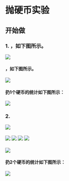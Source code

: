 # 抛硬币实验

## 开始做

### 1. ，如下图所示。

![](/images/概率1/抛硬币实验/抛1个硬币1a.jpg)

#### ，如下图所示。

![](/images/概率1/抛硬币实验/抛1个硬币1b.jpg)

#### 扔1个硬币的统计如下图所示：

![](/images/概率1/抛硬币实验/扔1个硬币的统计.png)

### 2.

![](/images/概率1/抛硬币实验/抛2个硬币2a0.jpg)

#### 

![](/images/概率1/抛硬币实验/抛2个硬币2a1.jpg)
![](/images/概率1/抛硬币实验/抛2个硬币2a2.jpg)
![](/images/概率1/抛硬币实验/抛2个硬币2a3.jpg)
![](/images/概率1/抛硬币实验/抛2个硬币2a4.jpg)

#### 

![](/images/概率1/抛硬币实验/抛2个硬币2a5.jpg)

#### 扔2个硬币的统计如下图所示：

![](/images/概率1/抛硬币实验/扔2个硬币的统计.png)